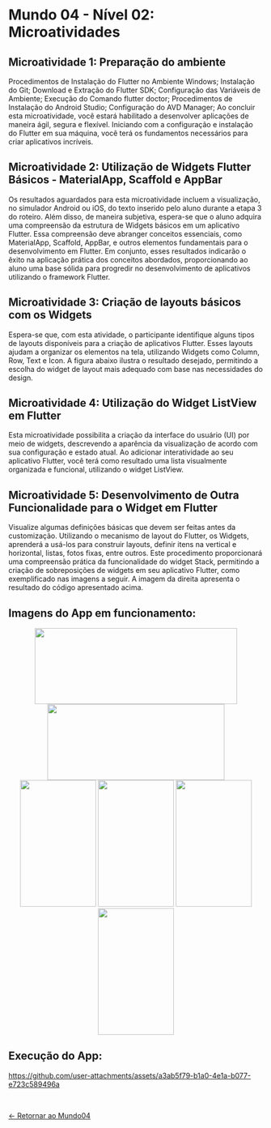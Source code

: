 # Mundo 04 - Nível 02: Microatividades

## Microatividade 1: Preparação do ambiente

Procedimentos de Instalação do Flutter no Ambiente Windows; Instalação do Git; Download e Extração do Flutter SDK; Configuração das Variáveis de Ambiente; Execução do Comando flutter doctor; Procedimentos de Instalação do Android Studio; Configuração do AVD Manager; Ao concluir esta microatividade, você estará habilitado a desenvolver aplicações de maneira ágil, segura e flexível. Iniciando com a configuração e instalação do Flutter em sua máquina, você terá os fundamentos necessários para criar aplicativos incríveis.

## Microatividade 2: Utilização de Widgets Flutter Básicos - MaterialApp, Scaffold e AppBar

Os resultados aguardados para esta microatividade incluem a visualização, no simulador Android ou iOS, do texto inserido pelo aluno durante a etapa 3 do roteiro. Além disso, de maneira subjetiva, espera-se que o aluno adquira uma compreensão da estrutura de Widgets
básicos em um aplicativo Flutter. Essa compreensão deve abranger conceitos essenciais, como MaterialApp, Scaffold, AppBar, e outros elementos fundamentais para o desenvolvimento em Flutter. Em conjunto, esses resultados indicarão o êxito na aplicação prática dos conceitos abordados, proporcionando ao aluno uma base sólida para progredir
no desenvolvimento de aplicativos utilizando o framework Flutter.

## Microatividade 3: Criação de layouts básicos com os Widgets

Espera-se que, com esta atividade, o participante identifique alguns tipos de layouts disponíveis para a criação de aplicativos Flutter. Esses layouts ajudam a organizar os elementos na tela, utilizando Widgets como Column, Row, Text e Icon. A figura abaixo ilustra o
resultado desejado, permitindo a escolha do widget de layout mais adequado com base nas necessidades do design.

## Microatividade 4: Utilização do Widget ListView em Flutter

Esta microatividade possibilita a criação da interface do usuário (UI) por meio de widgets, descrevendo a aparência da visualização de acordo com sua configuração e estado atual. Ao adicionar interatividade ao seu aplicativo Flutter, você terá como resultado uma lista visualmente organizada e funcional, utilizando o widget ListView.

## Microatividade 5: Desenvolvimento de Outra Funcionalidade para o Widget em Flutter

Visualize algumas definições básicas que devem ser feitas antes da customização. Utilizando o mecanismo de layout do Flutter, os Widgets, aprenderá a usá-los para construir layouts, definir itens na vertical e
horizontal, listas, fotos fixas, entre outros. Este procedimento proporcionará uma compreensão prática da funcionalidade do widget Stack, permitindo a criação de sobreposições de widgets em seu aplicativo Flutter, como exemplificado nas imagens a seguir. A imagem da
direita apresenta o resultado do código apresentado acima.


## Imagens do App em funcionamento:

<div align="center">
<img src="https://i.imgur.com/KQeWyts.png" width="400" height='150'/>
<img src="https://i.imgur.com/wDhBz62.png" width="350" height='150'/>
</div>
<div align="center">
<img src="https://i.imgur.com/lNfZE9n.png" width="150" height='250'/> 
<img src="https://i.imgur.com/x7xl1Nf.png" width="150" height='250'/>
<img src="https://i.imgur.com/8atmRuF.png" width="150" height='250'/> 
<img src="https://i.imgur.com/cvtncgh.png" width="150" height='250'/> 
</div>

## Execução do App:

https://github.com/user-attachments/assets/a3ab5f79-b1a0-4e1a-b077-e723c589496a

<br>
  
[<- Retornar ao Mundo04](https://github.com/GilvanPOliveira/FullStack/tree/main/Mundo04)


